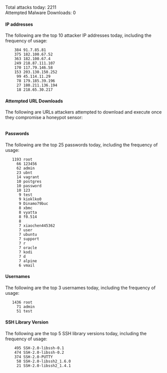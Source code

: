 Total attacks today: 2211  
Attempted Malware Downloads: 0 

#### IP addresses
The following are the top 10 attacker IP addresses today, including the frequency of usage:
```
    384 91.7.85.81
    375 182.100.67.52
    363 182.100.67.4
    249 218.87.111.107
    170 117.79.146.58
    153 203.130.150.252
     99 45.114.11.29
     78 179.185.39.196
     27 180.211.136.194
     18 218.65.30.217
```

#### Attempted URL Downloads
The following are URLs attackers attempted to download and execute once they compromise a honeypot sensor:
```
```

#### Passwords
The following are the top 25 passwords today, including the frequency of usage:
```
   1193 root
     66 123456
     62 admin
     23 ubnt
     14 vagrant
     10 postgres
     10 password
     10 123
      9 test
      9 kioklko0
      9 Dinamo79buc
      8 xbmc
      8 vyatta
      8 f0.514
      8 
      7 xiaochen445362
      7 user
      7 ubuntu
      7 support
      7 r
      7 oracle
      7 kodi
      7 d
      7 alpine
      6 vmail
```

#### Usernames
The following are the top 3 usernames today, including the frequency of usage:
```
   1436 root
     71 admin
     51 test
```

#### SSH Library Version
The following are the top 5 SSH library versions today, including the frequency of usage:
```
    495 SSH-2.0-libssh-0.1
    474 SSH-2.0-libssh-0.2
    374 SSH-2.0-PUTTY
     58 SSH-2.0-libssh2_1.6.0
     21 SSH-2.0-libssh2_1.4.1
```
